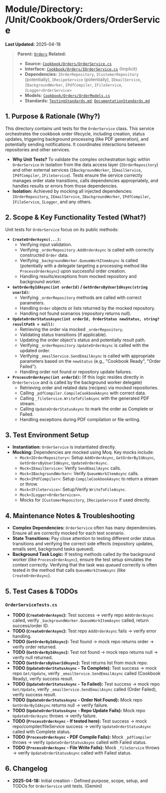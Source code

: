 # Module/Directory: /Unit/Cookbook/Orders/OrderService

**Last Updated:** 2025-04-18

> **Parent:** [`Orders`](../README.md)
> **Related:**
> * **Source:** [`Cookbook/Orders/OrderService.cs`](../../../../../Zarichney.Server/Cookbook/Orders/OrderService.cs)
> * **Interface:** [`Cookbook/Orders/IOrderService.cs`](../../../../../Zarichney.Server/Cookbook/Orders/OrderService.cs) (Implicit)
> * **Dependencies:** `IOrderRepository`, `ICustomerRepository` (potentially), `IRecipeService` (potentially), `IEmailService`, `IBackgroundWorker`, `IPdfCompiler`, `IFileService`, `ILogger<OrderService>`
> * **Models:** [`Cookbook/Orders/OrderModels.cs`](../../../../../Zarichney.Server/Cookbook/Orders/OrderModels.cs)
> * **Standards:** [`TestingStandards.md`](../../../../../Docs/Standards/TestingStandards.md), [`DocumentationStandards.md`](../../../../../Docs/Development/DocumentationStandards.md)

## 1. Purpose & Rationale (Why?)

This directory contains unit tests for the `OrderService` class. This service orchestrates the cookbook order lifecycle, including creation, status updates, triggering background processing (like PDF generation), and potentially sending notifications. It coordinates interactions between repositories and other services.

* **Why Unit Tests?** To validate the complex orchestration logic within `OrderService` in isolation from the data access layer (`IOrderRepository`) and other external services (`IBackgroundWorker`, `IEmailService`, `IPdfCompiler`, `IFileService`). Tests ensure the service correctly manages order state transitions, calls dependencies appropriately, and handles results or errors from those dependencies.
* **Isolation:** Achieved by mocking all injected dependencies: `IOrderRepository`, `IEmailService`, `IBackgroundWorker`, `IPdfCompiler`, `IFileService`, `ILogger`, and any others.

## 2. Scope & Key Functionality Tested (What?)

Unit tests for `OrderService` focus on its public methods:

* **`CreateOrderAsync(...)`:**
    * Verifying input validation.
    * Verifying `_orderRepository.AddOrderAsync` is called with correctly constructed `Order` data.
    * Verifying `_backgroundWorker.QueueWorkItemAsync` is called (potentially with a delegate targeting a processing method like `ProcessOrderAsync`) upon successful order creation.
    * Handling results/exceptions from mocked repository and background worker.
* **`GetOrderByIdAsync(int orderId)` / `GetOrdersByUserIdAsync(string userId)`:**
    * Verifying `_orderRepository` methods are called with correct parameters.
    * Handling `Order` objects or lists returned by the mocked repository.
    * Handling not found scenarios (repository returns null).
* **`UpdateOrderStatusAsync(int orderId, OrderStatus newStatus, string? resultPath = null)`:**
    * Retrieving the order via mocked `_orderRepository`.
    * Validating status transitions (if applicable).
    * Updating the order object's status and potentially result path.
    * Verifying `_orderRepository.UpdateOrderAsync` is called with the updated order.
    * Verifying `_emailService.SendEmailAsync` is called with appropriate parameters based on the `newStatus` (e.g., "Cookbook Ready", "Order Failed").
    * Handling order not found or repository update failures.
* **`ProcessOrderAsync(int orderId)`:** (If this logic resides directly in `OrderService` and is called by the background worker delegate)
    * Retrieving order and related data (recipes) via mocked repositories.
    * Calling `_pdfCompiler.CompileCookbookAsync` with correct data.
    * Calling `_fileService.WriteToFileAsync` with the generated PDF stream.
    * Calling `UpdateOrderStatusAsync` to mark the order as Complete or Failed.
    * Handling exceptions during PDF compilation or file writing.

## 3. Test Environment Setup

* **Instantiation:** `OrderService` is instantiated directly.
* **Mocking:** Dependencies are mocked using Moq. Key mocks include:
    * `Mock<IOrderRepository>`: Setup `AddOrderAsync`, `GetOrderByIdAsync`, `GetOrdersByUserIdAsync`, `UpdateOrderAsync`.
    * `Mock<IEmailService>`: Verify `SendEmailAsync` calls.
    * `Mock<IBackgroundWorker>`: Verify `QueueWorkItemAsync` calls.
    * `Mock<IPdfCompiler>`: Setup `CompileCookbookAsync` to return a stream or throw.
    * `Mock<IFileService>`: Setup/Verify `WriteToFileAsync`.
    * `Mock<ILogger<OrderService>>`.
    * Mocks for `ICustomerRepository`, `IRecipeService` if used directly.

## 4. Maintenance Notes & Troubleshooting

* **Complex Dependencies:** `OrderService` often has many dependencies. Ensure all are correctly mocked for each test scenario.
* **State Transitions:** Pay close attention to testing different order status transitions and verifying the correct side effects (repository updates, emails sent, background tasks queued).
* **Background Task Logic:** If testing methods called *by* the background worker (like `ProcessOrderAsync`), ensure the test setup simulates the context correctly. Verifying that the task was *queued* correctly is often tested in the method that calls `QueueWorkItemAsync` (like `CreateOrderAsync`).

## 5. Test Cases & TODOs

### `OrderServiceTests.cs`
* **TODO (`CreateOrderAsync`):** Test success -> verify repo `AddOrderAsync` called, verify `_backgroundWorker.QueueWorkItemAsync` called, return success/order ID.
* **TODO (`CreateOrderAsync`):** Test repo `AddOrderAsync` fails -> verify error handling.
* **TODO (`GetOrderByIdAsync`):** Test found -> mock repo returns order -> verify order returned.
* **TODO (`GetOrderByIdAsync`):** Test not found -> mock repo returns null -> verify null returned.
* **TODO (`GetOrdersByUserIdAsync`):** Test returns list from mock repo.
* **TODO (`UpdateOrderStatusAsync` - To Complete):** Test success -> mock repo `Get/Update`, verify `_emailService.SendEmailAsync` called (Cookbook Ready), verify success result.
* **TODO (`UpdateOrderStatusAsync` - To Failed):** Test success -> mock repo `Get/Update`, verify `_emailService.SendEmailAsync` called (Order Failed), verify success result.
* **TODO (`UpdateOrderStatusAsync` - Order Not Found):** Mock repo `GetOrderByIdAsync` returns null -> verify failure.
* **TODO (`UpdateOrderStatusAsync` - Repo Update Fails):** Mock repo `UpdateOrderAsync` throws -> verify failure.
* **TODO (`ProcessOrderAsync` - If tested here):** Test success -> mock repo/compiler/fileService success -> verify `UpdateOrderStatusAsync` called with Complete status.
* **TODO (`ProcessOrderAsync` - PDF Compile Fails):** Mock `_pdfCompiler` throws -> verify `UpdateOrderStatusAsync` called with Failed status.
* **TODO (`ProcessOrderAsync` - File Write Fails):** Mock `_fileService` throws -> verify `UpdateOrderStatusAsync` called with Failed status.

## 6. Changelog

* **2025-04-18:** Initial creation - Defined purpose, scope, setup, and TODOs for `OrderService` unit tests. (Gemini)

